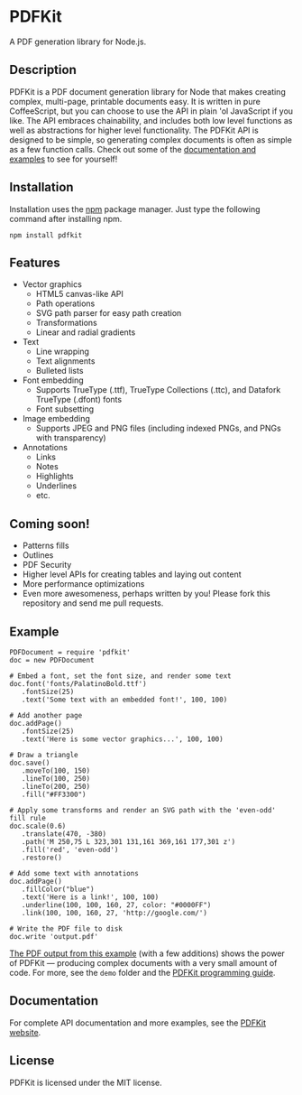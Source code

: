 # PDFKit
A PDF generation library for Node.js.

## Description

PDFKit is a PDF document generation library for Node that makes creating complex, multi-page, printable documents easy. It is written in pure CoffeeScript, but you can choose to use the API in plain 'ol JavaScript if you like. The API embraces chainability, and includes both low level functions as well as abstractions for higher level functionality. The PDFKit API is designed to be simple, so generating complex documents is often as simple as a few function calls. Check out some of the 
[documentation and examples](http://devongovett.github.com/pdfkit/docs/getting_started.html) to see for yourself!

## Installation

Installation uses the [npm](http://npmjs.org/) package manager.  Just type the following command after installing npm.

    npm install pdfkit

## Features

* Vector graphics
  * HTML5 canvas-like API
  * Path operations
  * SVG path parser for easy path creation
  * Transformations
  * Linear and radial gradients
* Text
  * Line wrapping
  * Text alignments
  * Bulleted lists
* Font embedding
  * Supports TrueType (.ttf), TrueType Collections (.ttc), and Datafork TrueType (.dfont) fonts
  * Font subsetting
* Image embedding
  * Supports JPEG and PNG files (including indexed PNGs, and PNGs with transparency)
* Annotations
  * Links
  * Notes
  * Highlights
  * Underlines
  * etc.
  
## Coming soon!

* Patterns fills
* Outlines
* PDF Security
* Higher level APIs for creating tables and laying out content
* More performance optimizations
* Even more awesomeness, perhaps written by you! Please fork this repository and send me pull requests.
    
## Example

    PDFDocument = require 'pdfkit'
    doc = new PDFDocument

    # Embed a font, set the font size, and render some text
    doc.font('fonts/PalatinoBold.ttf')
       .fontSize(25)
       .text('Some text with an embedded font!', 100, 100)

    # Add another page
    doc.addPage()
       .fontSize(25)
       .text('Here is some vector graphics...', 100, 100)

    # Draw a triangle
    doc.save()
       .moveTo(100, 150)
       .lineTo(100, 250)
       .lineTo(200, 250)
       .fill("#FF3300")

    # Apply some transforms and render an SVG path with the 'even-odd' fill rule
    doc.scale(0.6)
       .translate(470, -380)
       .path('M 250,75 L 323,301 131,161 369,161 177,301 z')
       .fill('red', 'even-odd')
       .restore()

    # Add some text with annotations
    doc.addPage()
       .fillColor("blue")
       .text('Here is a link!', 100, 100)
       .underline(100, 100, 160, 27, color: "#0000FF")
       .link(100, 100, 160, 27, 'http://google.com/')

    # Write the PDF file to disk
    doc.write 'output.pdf'
     
[The PDF output from this example](http://devongovett.github.com/pdfkit/example.pdf) (with a few additions) shows the power of PDFKit — producing 
complex documents with a very small amount of code.  For more, see the `demo` folder and the 
[PDFKit programming guide](http://devongovett.github.com/pdfkit/docs/getting_started.html).

## Documentation

For complete API documentation and more examples, see the [PDFKit website](http://devongovett.github.com/pdfkit/).

## License

PDFKit is licensed under the MIT license.